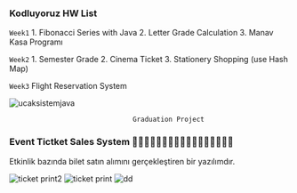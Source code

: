 ### Kodluyoruz HW List

```Week1```   1. Fibonacci Series with Java 2. Letter Grade Calculation 3. Manav Kasa Programı

```Week2```   1. Semester Grade 2. Cinema Ticket 3. Stationery Shopping (use Hash Map)


```Week3```  Flight Reservation System

![ucaksistemjava](https://user-images.githubusercontent.com/23612249/126027948-ed55002c-21e6-4a88-8264-0426e7f83ce8.JPG)

```                                Graduation Project                               ```

### Event Tictket Sales System :ticket::ticket::ticket::ticket::ticket::ticket::ticket::ticket::ticket::ticket::ticket::ticket::ticket::ticket::ticket::ticket::ticket:

Etkinlik bazında bilet satın alımını gerçekleştiren bir yazılımdır. 

![ticket print2](https://user-images.githubusercontent.com/23612249/128597209-b6c5c469-5996-4dde-84fa-8e68d91fdfe0.JPG)
![ticket print](https://user-images.githubusercontent.com/23612249/128597240-cf19562e-0f02-4efc-bb41-957f99ec2ad2.JPG)
![dd](https://user-images.githubusercontent.com/23612249/128597273-d741450b-2531-4dba-88e8-d44fa5244dfe.JPG)







